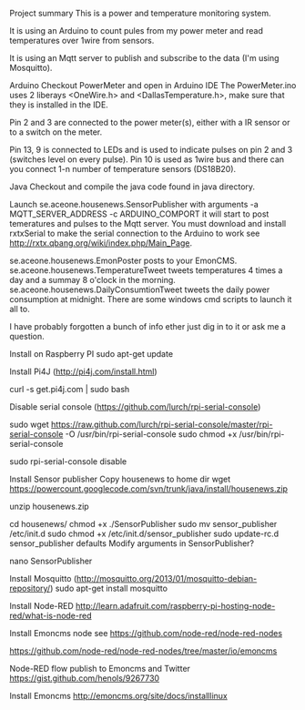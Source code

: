 Project summary
This is a power and temperature monitoring system.

It is using an Arduino to count pules from my power meter and read temperatures over 1wire from sensors.

It is using an Mqtt server to publish and subscribe to the data (I'm using Mosquitto).

Arduino
Checkout PowerMeter and open in Arduino IDE The PowerMeter.ino uses 2 liberays <OneWire.h> and <DallasTemperature.h>, make sure that they is installed in the IDE.

Pin 2 and 3 are connected to the power meter(s), either with a IR sensor or to a switch on the meter.

Pin 13, 9 is connected to LEDs and is used to indicate pulses on pin 2 and 3 (switches level on every pulse). Pin 10 is used as 1wire bus and there can you connect 1-n number of temperature sensors (DS18B20).



Java
Checkout and compile the java code found in java directory.

Launch se.aceone.housenews.SensorPublisher with arguments -a MQTT_SERVER_ADDRESS -c ARDUINO_COMPORT it will start to post temeratures and pulses to the Mqtt server. You must download and install rxtxSerial to make the serial connection to the Arduino to work see http://rxtx.qbang.org/wiki/index.php/Main_Page.

se.aceone.housenews.EmonPoster posts to your EmonCMS.
se.aceone.housenews.TemperatureTweet tweets temperatures 4 times a day and a summay 8 o'clock in the morning.
se.aceone.housenews.DailyConsumtionTweet tweets the daily power consumption at midnight.
There are some windows cmd scripts to launch it all to.

I have probably forgotten a bunch of info ether just dig in to it or ask me a question.

Install on Raspberry PI
sudo apt-get update

Install Pi4J
(http://pi4j.com/install.html)

curl -s get.pi4j.com | sudo bash

Disable serial console
(https://github.com/lurch/rpi-serial-console)

sudo wget https://raw.github.com/lurch/rpi-serial-console/master/rpi-serial-console -O /usr/bin/rpi-serial-console
sudo chmod +x /usr/bin/rpi-serial-console

sudo rpi-serial-console disable

Install Sensor publisher
Copy housenews to home dir
wget https://powercount.googlecode.com/svn/trunk/java/install/housenews.zip

unzip housenews.zip

cd housenews/
chmod +x ./SensorPublisher
sudo mv sensor_publisher /etc/init.d
sudo chmod +x /etc/init.d/sensor_publisher
sudo update-rc.d sensor_publisher defaults
Modify arguments in SensorPublisher?

nano SensorPublisher

Install Mosquitto
(http://mosquitto.org/2013/01/mosquitto-debian-repository/) sudo apt-get install mosquitto

Install Node-RED
http://learn.adafruit.com/raspberry-pi-hosting-node-red/what-is-node-red

Install Emoncms node see https://github.com/node-red/node-red-nodes

https://github.com/node-red/node-red-nodes/tree/master/io/emoncms

Node-RED flow publish to Emoncms and Twitter https://gist.github.com/henols/9267730

Install Emoncms
http://emoncms.org/site/docs/installlinux
